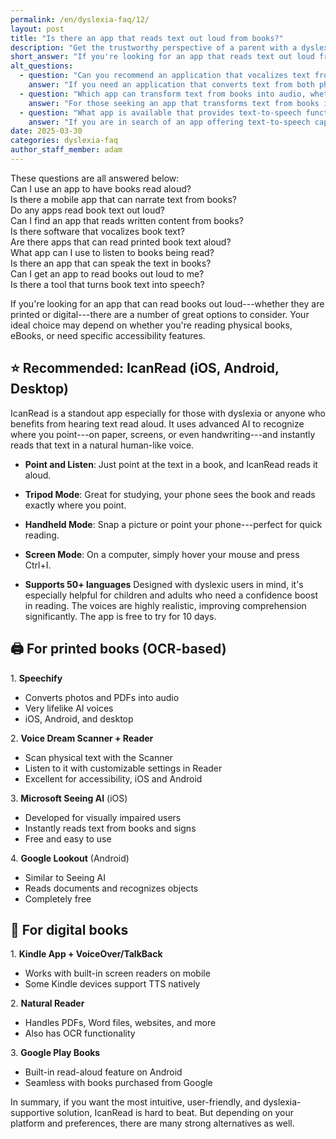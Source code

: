 ```yaml
---
permalink: /en/dyslexia-faq/12/
layout: post
title: "Is there an app that reads text out loud from books?"
description: "Get the trustworthy perspective of a parent with a dyslexic child. His answer is: If you're looking for an app that reads text out loud from books, both physical and digital, there are several options available..."
short_answer: "If you're looking for an app that reads text out loud from books, both physical and digital, there are several options available. Among them, the IcanRead app stands out for its intuitive point-and-listen functionality, natural-sounding AI voices, and inclusive support for users with dyslexia. Other apps like Speechify, Voice Dream, and Google Lookout also provide strong alternatives, depending on your specific needs."
alt_questions:
  - question: "Can you recommend an application that vocalizes text from both printed and digital books?"
    answer: "If you need an application that converts text from both physical books and eBooks into spoken words, there are numerous excellent choices to explore. One particularly notable option is IcanRead, which is designed with dyslexia in mind and utilizes advanced AI to detect where you point—be it on paper, a screen, or even handwritten notes—and immediately reads the text in a natural, human-like tone. The app features several modes including a simple point-and-listen, a tripod mode for detailed study, a handheld mode for quick snapshots, and a screen mode for computer use with a mouse command. It supports over 50 languages and offers a free 10-day trial, making it ideal for children and adults needing reading support. In addition to IcanRead, alternatives for printed text using OCR include Speechify, Voice Dream Scanner and Reader, Microsoft Seeing AI, and Google Lookout, while digital reading options such as the Kindle App with screen readers, Natural Reader, and Google Play Books provide comprehensive solutions."
  - question: "Which app can transform text from books into audio, whether the books are in print or digital format?"
    answer: "For those seeking an app that transforms text from books into audible speech regardless of whether the source is a printed page or a digital file, many robust applications are available. A leading solution is IcanRead, well-known for its dyslexia-friendly design that uses sophisticated AI to follow your pointing on paper, screens, or handwritten texts and delivers immediate, natural-sounding audio. Its functionalities include a straightforward point-and-listen feature, a tripod mode optimized for study sessions, a handheld mode for quick readings, and a computer-based screen mode activated by a simple key command. IcanRead supports more than 50 languages and offers a 10-day free trial, proving beneficial for both young readers and adults. Complementary options for OCR-based reading of printed materials include Speechify, Voice Dream Scanner and Reader, Microsoft Seeing AI, and Google Lookout, while digital formats are well-supported by apps like the Kindle App with built-in accessibility tools, Natural Reader, and Google Play Books."
  - question: "What app is available that provides text-to-speech functionality for reading aloud from both physical and digital books?"
    answer: "If you are in search of an app offering text-to-speech capabilities for both physical and digital books, there are several reliable solutions to consider. A standout option is IcanRead, specifically crafted to assist users with dyslexia by employing advanced AI that detects where you point on any text—whether it is from a printed page, a digital screen, or handwritten notes—and reads it aloud in a lifelike voice. IcanRead offers a variety of reading modes including a simple point-and-listen, a tripod mode for detailed examination, a handheld mode for quick snapshots, and a screen mode for desktop use with an easy key command. The app supports over 50 languages and is available for a free trial period of 10 days, making it a practical choice for children and adults who need reading assistance. For those requiring OCR-based solutions for printed texts, additional apps like Speechify, Voice Dream Scanner and Reader, Microsoft Seeing AI, and Google Lookout are viable, while digital book readers include the Kindle App with accessibility features, Natural Reader, and Google Play Books."
date: 2025-03-30
categories: dyslexia-faq
author_staff_member: adam
---
```


<div class="paraphrases">
  <div class="paraphrases-content">
These questions are all answered below:  <br/>
Can I use an app to have books read aloud?  <br/>
Is there a mobile app that can narrate text from books?  <br/>
Do any apps read book text out loud?  <br/>
Can I find an app that reads written content from books?  <br/>
Is there software that vocalizes book text?  <br/>
Are there apps that can read printed book text aloud?  <br/>
What app can I use to listen to books being read?  <br/>
Is there an app that can speak the text in books?  <br/>
Can I get an app to read books out loud to me?  <br/>
Is there a tool that turns book text into speech?  
</div>
</div>

If you're looking for an app that can read books out loud---whether they are printed or digital---there are a number of great options to consider. Your ideal choice may depend on whether you're reading physical books, eBooks, or need specific accessibility features.
## ⭐ Recommended: IcanRead (iOS, Android, Desktop)
IcanRead is a standout app especially for those with dyslexia or anyone who benefits from hearing text read aloud. It uses advanced AI to recognize where you point---on paper, screens, or even handwriting---and instantly reads that text in a natural human-like voice.

- **Point and Listen**: Just point at the text in a book, and IcanRead reads it aloud.

- **Tripod Mode**: Great for studying, your phone sees the book and reads exactly where you point.

- **Handheld Mode**: Snap a picture or point your phone---perfect for quick reading.

- **Screen Mode**: On a computer, simply hover your mouse and press Ctrl+I.

- **Supports 50+ languages**
Designed with dyslexic users in mind, it's especially helpful for children and adults who need a confidence boost in reading. The voices are highly realistic, improving comprehension significantly. The app is free to try for 10 days.
## 🖨️ For printed books (OCR-based)

1\. **Speechify**
 - Converts photos and PDFs into audio
 - Very lifelike AI voices
 - iOS, Android, and desktop

2\. **Voice Dream Scanner + Reader**
 - Scan physical text with the Scanner
 - Listen to it with customizable settings in Reader
 - Excellent for accessibility, iOS and Android

3\. **Microsoft Seeing AI** (iOS)
 - Developed for visually impaired users
 - Instantly reads text from books and signs
 - Free and easy to use

4\. **Google Lookout** (Android)
 - Similar to Seeing AI
 - Reads documents and recognizes objects
 - Completely free

## 📱 For digital books

1\. **Kindle App + VoiceOver/TalkBack**
 - Works with built-in screen readers on mobile
 - Some Kindle devices support TTS natively

2\. **Natural Reader**
 - Handles PDFs, Word files, websites, and more
 - Also has OCR functionality

3\. **Google Play Books**
 - Built-in read-aloud feature on Android
 - Seamless with books purchased from Google

In summary, if you want the most intuitive, user-friendly, and dyslexia-supportive solution, IcanRead is hard to beat. But depending on your platform and preferences, there are many strong alternatives as well.
